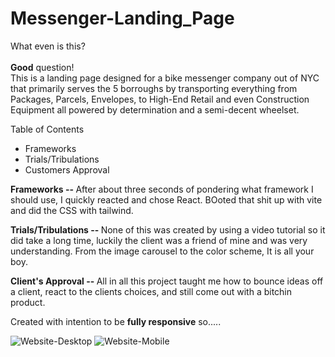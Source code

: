 

# Messenger-Landing_Page

<Heading as="h2">What even is this?</Heading>
<br>
<br>
<Text>
  <strong>Good</strong> question! 
</Text>
  <br>
<Text>
  This is a landing page designed for a bike messenger company out of NYC that primarily serves the 5 borroughs by transporting everything from Packages, Parcels, Envelopes, to High-End Retail and even Construction Equipment all powered by determination and a semi-decent wheelset. 
</Text>

<Heading as="h2">Table of Contents</Heading>
<ul>
  <li><Link href="#installation">Frameworks</Link></li>
  <li><Link href="#usage">Trials/Tribulations</Link></li>
  <li><Link href="#contributing">Customers Approval</Link></li>
</ul>

<Heading as="h2"><strong>Frameworks -- </strong></Heading>
<Text>
  After about three seconds of pondering what framework I should use, I quickly reacted and chose React. BOoted that shit up with vite and did the CSS with tailwind.
</Text>

<Heading as="h2"><strong>Trials/Tribulations -- </strong></Heading>
<Text>
  None of this was created by using a video tutorial so it did take a long time, luckily the client was a friend of mine and was very understanding. From the image carousel to the color scheme, It is all your boy.
</Text>

<Heading as="h2"><strong>Client's Approval -- </strong></Heading>
<Text>
  All in all this project taught me how to bounce ideas off a client, react to the clients choices, and still come out with a bitchin product.
</Text>

<Heading as="h2">Created with intention to be <strong>fully responsive</strong> so.....</Heading>

![Website-Desktop](https://user-images.githubusercontent.com/126031474/222816526-3c40b0aa-7eeb-4aca-a041-09c0c11e7b5c.png)
![Website-Mobile](https://user-images.githubusercontent.com/126031474/222816551-d9ea23d3-844e-4c9c-bedc-f167b14aea26.png)
